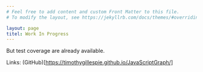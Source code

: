 ```yaml
---
# Feel free to add content and custom Front Matter to this file.
# To modify the layout, see https://jekyllrb.com/docs/themes/#overriding-theme-defaults

layout: page
titel: Work In Progress
---
```


But test coverage are already available.

Links:
(GitHub)[https://timothygillespie.github.io/JavaScriptGraph/]